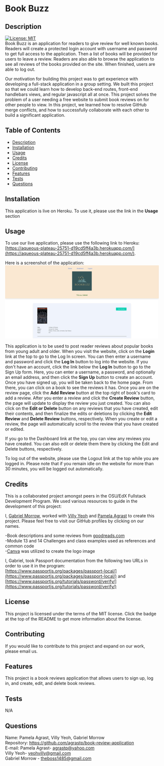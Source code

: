 # Book Buzz

## Description
  
[![License: MIT](https://img.shields.io/badge/License-MIT-yellow.svg)](https://opensource.org/licenses/MIT) <br>
Book Buzz is an application for readers to give review for well known books.  Readers will create a protected login account with username and password to get full access to the application. Then a list of books will be provided for users to leave a review.  Readers are also able to browse the application to see all reviews of the books provided on the site.  When finished, users are able to log out.

Our motivation for building this project was to get experience with developing a full-stack application in a group setting.  We built this project so that we could learn how to develop back-end routes, front-end handlebars views, and regular javascript all at once.  This project solves the problem of a user needing a free website to submit book reviews on for other people to view.  In this project, we learned how to resolve GitHub merge conflicts, and how to successfully collaborate with each other to build a significant application.

## Table of Contents 
  
- [Description](#description)
- [Installation](#installation)
- [Usage](#usage)
- [Credits](#credits)
- [License](#license)
- [Contributing](#contributing)
- [Features](#features)
- [Tests](#tests)
- [Questions](#questions)


## Installation

This application is live on Heroku.  To use it, please use the link in the **Usage** section

## Usage

To use our live application, please use the following link to Heroku: [https://aqueous-plateau-25751-d19cd5ff4a3b.herokuapp.com/](https://aqueous-plateau-25751-d19cd5ff4a3b.herokuapp.com/).

Here is a screenshot of the application: ![A Screenshot of Book Buzz](./public/images/Book_Buzz_Application_Screenshot.JPG)

This application is to be used to post reader reviews about popular books from young adult and older.  When you visit the website, click on the **Login** link at the top to go to the Log In screen.  You can then enter a username and password and click the **Log In** button to log into the website.  If you don't have an account, click the link below the **Log In** button to go to the Sign Up form.  Here, you can enter a username, a password, and optionally an email address, and then click the **Sign Up** button to create an account.  Once you have signed up, you will be taken back to the home page.  From there, you can click on a book to see the reviews it has.  Once you are on the review page, click the **Add Review** button at the top right of book's card to add a review.  After you enter a review and click the **Create Review** button, the page will update to display the review you just created.  You can also click on the **Edit or Delete** button on any reviews that you have created, edit their contents, and then finalize the edits or deletions by clicking the **Edit Review** and **Delete Review** buttons, respectively.  When you create or edit a review, the page will automatically scroll to the review that you have created or edited.

If you go to the Dashboard link at the top, you can view any reviews you have created.  You can also edit or delete them there by clicking the Edit and Delete buttons, respectively.  

To log out of the website, please use the Logout link at the top while you are logged in.  Please note that if you remain idle on the website for more than 30 minutes, you will be logged out automatically.

## Credits

This is a collaborated project amongst peers in the OSU/EdX Fullstack Development Program. We used various resources to guide in the development of this project: 

I, [Gabriel Morrow](https://github.com/theboss1485/), worked with [Villy Yeoh](https://github.com/KaarageOnigiri/) and [Pamela Agrast](https://github.com/agrastp/) to create this project.  Please feel free to visit our GitHub profiles by clicking on our names.

-Book descriptions and some reviews from [goodreads.com](https://www.goodreads.com/)<br>
-Module 13 and 14 Challenges and class examples used as references and common code<br>
-[Canva](https://www.canva.com) was utilized to create the logo image <br>

I, Gabriel, took Passport documentation from the following two URLs in order to use it in the program: [https://www.passportjs.org/packages/passport-local/](https://www.passportjs.org/packages/passport-local/) and [https://www.passportjs.org/tutorials/password/verify/](https://www.passportjs.org/tutorials/password/verify/)

## License

This project is licensed under the terms of the MIT license.  Click the badge at the top of the README to get more information about the license.

## Contributing

If you would like to contribute to this project and expand on our work, please email us.

## Features

This project is a book reviews application that allows users to sign up, log in, and create, edit, and delete book reviews.

## Tests

N/A

## Questions

Name: Pamela Agrast, Villy Yeoh, Gabriel Morrow<br>
Repository: https://github.com/agrastp/book-review-application<br>
E-mail: Pamela Agrast- agrastp@yahoo.com <br>
        Villy Yeoh- yeohvilly@gmail.com<br>
        Gabriel Morrow - theboss1485@gmail.com <br>
  
  





